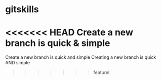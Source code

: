# gitskills
<<<<<<< HEAD
Create a new branch is quick & simple
=======
Create a new branch is quick and simple
Creating a new branch is quick AND simple
>>>>>>> featurel
